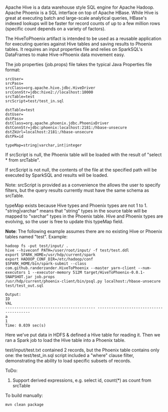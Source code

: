 Apache Hive is a data warehouse style SQL engine for Apache Hadoop. Apache Phoenix is a SQL interface on top of Apache HBase. While Hive is great at executing batch and large-scale analytical queries, HBase's indexed lookups will be faster for record counts of up to a few million rows (specific count depends on a variety of factors).

The HiveToPhoenix artifact is intended to be used as a reusable application for executing queries against Hive tables and saving results to Phoenix tables. It requires an input properties file and relies on SparkSQL's DataFrames to make Hive->Phoenix data movement easy.

The job properties (job.props) file takes the typical Java Properties file format:
```
srcUser=
srcPass=
srcClass=org.apache.hive.jdbc.HiveDriver
srcConnStr=jdbc:hive2://localhost:10000
srcTable=test
srcScript=test/test_in.sql

dstTable=test
dstUser=
dstPass=
dstClass=org.apache.phoenix.jdbc.PhoenixDriver
dstConnStr=jdbc:phoenix:localhost:2181:/hbase-unsecure
dstZkUrl=localhost:2181:/hbase-unsecure
dstPk=id

typeMap=string|varchar,int|integer
```

If srcScript is null, the Phoenix table will be loaded with the result of "select * from srcTable".

If srcScript is not null, the contents of the file at the specified path will be executed by SparkSQL and results will be loaded.

Note: srcScript is provided as a convenience the allows the user to specify filters, but the query results currently must have the same schema as srcTable.

typeMap exists because Hive types and Phoenix types are not 1 to 1. "string|varchar" means that "string" types in the source table will be mapped to "varchar" types in the Phoenix table. Hive and Phoenix types are evolving, so the user is free to update this typeMap field.

**Note**: The following example assumes there are no existing Hive or Phoenix tables named "test".
Example:
```
hadoop fs -put test/input/ .
hive --hiveconf PATH=/user/root/input/ -f test/test.ddl
export SPARK_HOME=/usr/hdp/current/spark
export HADOOP_CONF_DIR=/etc/hadoop/conf
$SPARK_HOME/bin/spark-submit --class com.github.randerzander.HiveToPhoenix --master yarn-client --num-executors 1 --executor-memory 512M target/HiveToPhoenix-0.0.1-SNAPSHOT.jar job.props
/usr/hdp/current/phoenix-client/bin/psql.py localhost:/hbase-unsecure test/test_out.sql

Output:
ID                                                                            VAL 
---------------------------------------- ---------------------------------------- 
a                                                                               1 
Time: 0.039 sec(s)
```

Here we've put data in HDFS & defined a Hive table for reading it. Then we ran a Spark job to load the Hive table into a Phoenix table.

test/input/test.txt contained 2 records, but the Phoenix table contains only one: the test/test_in.sql script included a "where" clause filter, demonstrating the ability to load specific subsets of records.


ToDo:

1. Support derived expressions, e.g. select id, count(*) as count from srcTable

To build manually:
```
mvn clean package
```

